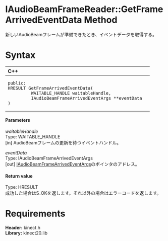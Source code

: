 IAudioBeamFrameReader::GetFrameArrivedEventData Method  
======================================================  

新しいAudioBeamフレームが準備できたとき、イベントデータを取得する。 <span id="syntaxSection"></span>

Syntax  
======  

<table>
<colgroup>
<col width="100%" />
</colgroup>
<thead>
<tr class="header">
<th align="left">C++</th>
</tr>
</thead>
<tbody>
<tr class="odd">
<td align="left"><pre><code>public:  
HRESULT GetFrameArrivedEventData(  
         WAITABLE_HANDLE waitableHandle,  
         IAudioBeamFrameArrivedEventArgs **eventData  
)</code></pre></td>
</tr>
</tbody>
</table>

<span id="ID4EG"></span>
#### Parameters  

*waitableHandle*    
Type: WAITABLE\_HANDLE  
[in] AudioBeamフレームの更新を待つイベントハンドル。  

*eventData*    
Type: IAudioBeamFrameArrivedEventArgs  
[out] [IAudioBeamFrameArrivedEventArgs](../../IAudioBeamFrameArrivedEven.md)のポインタのアドレス。  

<span id="ID4EP"></span>
#### Return value  

Type: HRESULT  
成功した場合はS\_OKを返します。それ以外の場合はエラーコードを返します。  

<span id="requirements"></span>

Requirements  
============  

**Header:** kinect.h  
**Library:** kinect20.lib  



<!--Please do not edit the data in the comment block below.-->
<!--
TOCTitle : GetFrameArrivedEventData Method
RLTitle : IAudioBeamFrameReader::GetFrameArrivedEventData Method
KeywordK : GetFrameArrivedEventData method
KeywordK : IAudioBeamFrameReader::GetFrameArrivedEventData method
KeywordF : IAudioBeamFrameReader::GetFrameArrivedEventData
KeywordF : GetFrameArrivedEventData
KeywordF : Microsoft.Kinect.kinect.IAudioBeamFrameReader.GetFrameArrivedEventData(WAITABLE_HANDLE,IAudioBeamFrameArrivedEventArgs@)
KeywordA : M:Microsoft.Kinect.kinect.IAudioBeamFrameReader.GetFrameArrivedEventData(WAITABLE_HANDLE,IAudioBeamFrameArrivedEventArgs@)
AssetID : M:Microsoft.Kinect.kinect.IAudioBeamFrameReader.GetFrameArrivedEventData(WAITABLE_HANDLE,IAudioBeamFrameArrivedEventArgs@)
Locale : en-us
CommunityContent : 1
APIType : Managed
APILocation : 
APIName : Microsoft.Kinect.kinect.IAudioBeamFrameReader::GetFrameArrivedEventData
TargetOS : Windows
TopicType : kbSyntax
DevLang : C++
DocSet : K4Wv2
ProjType : K4Wv2Proj
Technology : Kinect for Windows
Product : Kinect for Windows SDK v2
productversion : 20
-->
